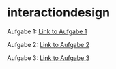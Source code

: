 # interactiondesign
Aufgabe 1:
[Link to Aufgabe 1](https://framer.com/share/Swot-Analysis-Buck-Kerstin--1ElUoTyRjiLSUB0QnNy7/CcGUthbTOTeoMVY8kHyfsB-3%3A00u49g5hg546o)

Aufgabe 2:
[Link to Aufgabe 2](https://www.notion.so/The-Wallet-Project-56d6003e070647a6a5c6547b4d001f37) 

Aufgabe 3:
[Link to Aufgabe 3](https://www.notion.so/GUI-Project-1bf74c7915f2450f9f1b2de04f94a564)
